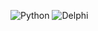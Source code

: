 ![Python](https://img.shields.io/badge/Python-3670A0?style=for-the-badge&logo=python&logoColor=ffdd54)
![Delphi](https://img.shields.io/badge/Delphi-EE1F35?style=for-the-badge&logo=delphi&logoColor=white)
